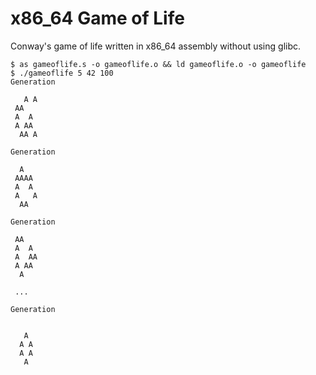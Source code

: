 # x86_64 Game of Life
Conway's game of life written in x86_64 assembly without using glibc. 

```
$ as gameoflife.s -o gameoflife.o && ld gameoflife.o -o gameoflife
$ ./gameoflife 5 42 100
Generation

   A A
 AA
 A  A
 A AA
  AA A

Generation

  A
 AAAA
 A  A
 A   A
  AA

Generation

 AA
 A  A
 A  AA
 A AA
  A
  
 ...

Generation


   A
  A A
  A A
   A
```
